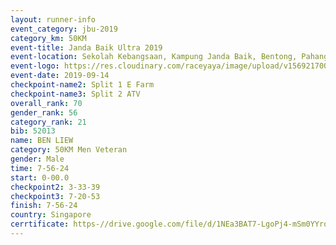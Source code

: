 ```yaml
---
layout: runner-info 
event_category: jbu-2019 
category_km: 50KM 
event-title: Janda Baik Ultra 2019  
event-location: Sekolah Kebangsaan, Kampung Janda Baik, Bentong, Pahang, Malaysia 
event-logo: https://res.cloudinary.com/raceyaya/image/upload/v1569217009/logo/janda-baik_vch1pc.jpg 
event-date: 2019-09-14 
checkpoint-name2: Split 1 E Farm 
checkpoint-name3: Split 2 ATV 
overall_rank: 70
gender_rank: 56
category_rank: 21
bib: 52013
name: BEN LIEW
category: 50KM Men Veteran
gender: Male
time: 7-56-24
start: 0-00.0
checkpoint2: 3-33-39
checkpoint3: 7-20-53
finish: 7-56-24
country: Singapore
cerrtificate: https-//drive.google.com/file/d/1NEa3BAT7-LgoPj4-mSm0YYrqC8saR7VJ/view?usp=sharing
---
```

